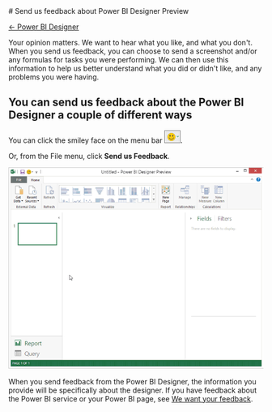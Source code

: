 <properties pageTitle="Send us feedback about Power BI Designer Preview" description="Send us feedback about Power BI Designer Preview" services="powerbi" documentationCenter="" authors="v-anpasi" manager="mblythe" editor=""/>
<tags ms.service="powerbi" ms.devlang="NA" ms.topic="article" ms.tgt_pltfrm="NA" ms.workload="powerbi" ms.date="06/19/2015" ms.author="v-anpasi"/>
# Send us feedback about Power BI Designer Preview

[← Power BI Designer](https://support.powerbi.com/knowledgebase/topics/68530-power-bi-designer)

Your opinion matters. We want to hear what you like, and what you don't. When you send us feedback, you can choose to send a screenshot and/or any formulas for tasks you were performing. We can then use this information to help us better understand what you did or didn't like, and any problems you were having.

## You can send us feedback about the Power BI Designer a couple of different ways

You can click the smiley face on the menu bar ![](media/powerbi-designer-send-us-feedback/SmileyMenuBar.png).

Or, from the File menu, click **Send us Feedback**.

![](media/powerbi-designer-send-us-feedback/SendFeedback.gif)

When you send feedback from the Power BI Designer, the information you provide will be specifically about the designer. If you have feedback about the Power BI service or your Power BI page, see [We want your feedback](http://support.powerbi.com/knowledgebase/articles/436738-we-want-your-feedback).

